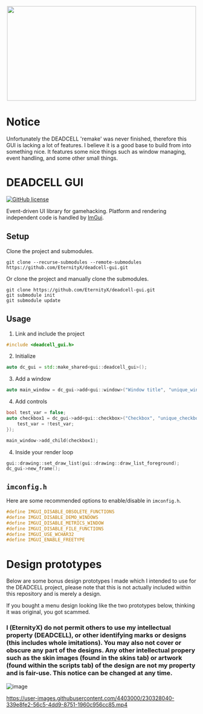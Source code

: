 <p align="center">
  <img width="500" height="250" src="https://i.imgur.com/cEwKoeV.png">
</p>

# Notice
Unfortunately the DEADCELL 'remake' was never finished, therefore this GUI is lacking a lot of features. I believe it is a good base to build from into something nice. It features some nice things such as window managing, event handling, and some other small things.

# DEADCELL GUI
[![GitHub license](https://img.shields.io/badge/license-BSD3-red)](https://github.com/EternityX/DEADCELL-GUI/blob/master/LICENSE)

Event-driven UI library for gamehacking. Platform and rendering independent code is handled by [ImGui](https://github.com/ocornut/imgui).

## Setup
Clone the project and submodules.
```
git clone --recurse-submodules --remote-submodules https://github.com/EternityX/deadcell-gui.git
```

Or clone the project and manually clone the submodules.

```
git clone https://github.com/EternityX/deadcell-gui.git
git submodule init
git submodule update
```

## Usage
1. Link and include the project
```cpp
#include <deadcell_gui.h>
```

2. Initialize
```cpp
auto dc_gui = std::make_shared<gui::deadcell_gui>();
```

3. Add a window
```cpp
auto main_window = dc_gui->add<gui::window>("Window title", "unique_window_id");
```

4. Add controls
```cpp
bool test_var = false;
auto checkbox1 = dc_gui->add<gui::checkbox>("Checkbox", "unique_checkbox_id", &test_var, [&]() {
    test_var = !test_var;
});

main_window->add_child(checkbox1);
```

4. Inside your render loop
```cpp
gui::drawing::set_draw_list(gui::drawing::draw_list_foreground);
dc_gui->new_frame();
```

## `imconfig.h`
Here are some recommended options to enable/disable in `imconfig.h`.

```cpp
#define IMGUI_DISABLE_OBSOLETE_FUNCTIONS
#define IMGUI_DISABLE_DEMO_WINDOWS
#define IMGUI_DISABLE_METRICS_WINDOW
#define IMGUI_DISABLE_FILE_FUNCTIONS
#define IMGUI_USE_WCHAR32
#define IMGUI_ENABLE_FREETYPE
```

# Design prototypes

Below are some bonus design prototypes I made which I intended to use for the DEADCELL project, please note that this is not actually included within this repository and is merely a design.

If you bought a menu design looking like the two prototypes below, thinking it was original, you got scammed.

### I (EternityX) do not permit others to use my intellectual property (DEADCELL), or other identifying marks or designs (this includes whole imitations). You may also not cover or obscure any part of the designs. Any other intellectual propery such as the skin images (found in the skins tab) or artwork (found within the scripts tab) of the design are not my property and is fair-use. This notice can be changed at any time.

![image](https://user-images.githubusercontent.com/4403000/230327126-c4c0a408-07c5-4616-9100-14e13b10fc75.png)

https://user-images.githubusercontent.com/4403000/230328040-339e8fe2-56c5-4dd9-8751-1960c956cc85.mp4

